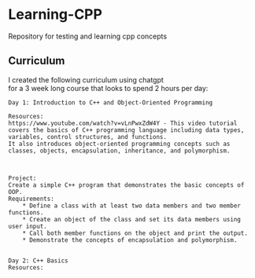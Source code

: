 # Learning-CPP
Repository for testing and learning cpp concepts

## Curriculum
I created the following curriculum using chatgpt 
<br>for a 3 week long course that looks to spend 2 hours per day:<br>

    Day 1: Introduction to C++ and Object-Oriented Programming

    Resources:
    https://www.youtube.com/watch?v=vLnPwxZdW4Y - This video tutorial covers the basics of C++ programming language including data types, variables, control structures, and functions.
    It also introduces object-oriented programming concepts such as classes, objects, encapsulation, inheritance, and polymorphism.



    Project: 
    Create a simple C++ program that demonstrates the basic concepts of OOP.
    Requirements:
        * Define a class with at least two data members and two member functions.
        * Create an object of the class and set its data members using user input.
        * Call both member functions on the object and print the output.
        * Demonstrate the concepts of encapsulation and polymorphism.


    Day 2: C++ Basics
    Resources: 
